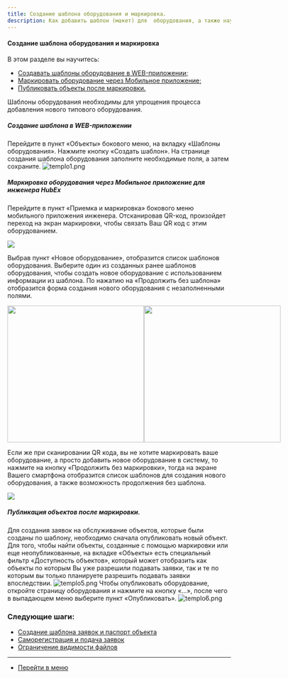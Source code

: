 ```yaml
---
title: Создание шаблона оборудования и маркировка.
description: Как добавить шаблон (макет) для  оборудования, а также научиться маркировать оборудования в системе HubEx?
---
```


<!-- Yandex.Metrika counter -->
<script type="text/javascript" >
   (function(m,e,t,r,i,k,a){m[i]=m[i]||function(){(m[i].a=m[i].a||[]).push(arguments)};
   m[i].l=1*new Date();k=e.createElement(t),a=e.getElementsByTagName(t)[0],k.async=1,k.src=r,a.parentNode.insertBefore(k,a)})
   (window, document, "script", "https://mc.yandex.ru/metrika/tag.js", "ym");
   ym('{{ site.yandex_metric }}', "init", {
        id:'{{ site.yandex_metric }}',
        clickmap:true,
        trackLinks:true,
        accurateTrackBounce:true,
        webvisor:true
   });
</script>
<noscript><div><img src="https://mc.yandex.ru/watch/'{{ site.yandex_metric }}'" style="position:absolute; left:-9999px;" alt="" /></div></noscript>
<!-- /Yandex.Metrika counter -->

#### Создание шаблона оборудования и маркировка
В этом разделе вы научитесь:
<html>
  <meta charset="utf-8">
  <title>Быстрый переход внутри документа</title>
 <ul>
       <li><a href="#webtempl">Создавать шаблоны оборудование в WEB-приложении;</a></li>
       <li><a href="#mobmark">Маркировать оборудование через Мобильное приложение;</a></li>
       <li><a href="#publication">Публиковать объекты после маркировки.</a></li>
 </ul>
</html>

Шаблоны оборудования необходимы для упрощения процесса добавления нового типового оборудования.

<h5 id="webtempl">Cоздание шаблона в WEB-приложении</h5>

Перейдите в пункт «Объекты» бокового меню, на вкладку «Шаблоны оборудования». Нажмите кнопку «Создать шаблон». На странице создания шаблона оборудования заполните необходимые поля, а затем сохраните.
![templo1.png](/attachments/images/FAQ/USER/CreatingObjTemplates/templo1.png)

<h5 id="mobmark">Маркировка оборудования через Мобильное приложение для инженера HubEx</h5>

Перейдите в пункт «Приемка и маркировка» бокового меню мобильного приложения инженера. Отсканировав QR-код, произойдет переход на экран маркировки, чтобы связать Ваш QR код с этим оборудованием.

<div>
  <img  style="margin: 0 auto; display: block; max-width: 100%;" src="/attachments/images/FAQ/USER/CreatingObjTemplates/templo2.jpg" />
</div>

  Выбрав пункт «Новое оборудование», отобразится список шаблонов оборудования. Выберите один из созданных ранее шаблонов оборудования, чтобы создать новое оборудование с использованием информации из шаблона. По нажатию на «Продолжить без шаблона» отобразится форма создания нового оборудования с незаполненными полями.

  <div style="display: flex;">
    <div>
      <img style="margin: 0 auto; width: 308px;" src="/attachments/images/FAQ/USER/CreatingObjTemplates/templo3.jpg" />
    </div>
    <div>
      <img style="margin: 0 auto; width: 308px;" src="/attachments/images/FAQ/USER/CreatingObjTemplates/templo7.jpg" />
    </div>
  </div>

  Если же при сканировании QR кода, вы не хотите маркировать ваше оборудование, а просто добавить новое оборудование в систему,  то нажмите на кнопку «Продолжить без маркировки», тогда на экране Вашего смартфона отобразится список шаблонов для создания нового оборудования, а также возможность продолжения без шаблона.

  <div>
    <img  style="margin: 0 auto; display: block; max-width: 100%;" src="/attachments/images/FAQ/USER/CreatingObjTemplates/templo4.jpg" />
  </div>

<h5 id="publication">Публикация объектов после маркировки.</h5>

  Для создания заявок на обслуживание объектов, которые были созданы по шаблону, необходимо сначала опубликовать новый объект.
  Для того, чтобы найти объекты, созданные с помощью маркировки или еще неопубликованные, на вкладке «Объекты» есть специальный фильтр «Доступность объектов», который может отобразить как объекты по которым Вы уже разрешили подавать заявки, так и те по которым вы только планируете разрешить подавать заявки впоследствии.
![templo5.png](/attachments/images/FAQ/USER/CreatingObjTemplates/templo5.png)
  Чтобы опубликовать оборудование, откройте страницу оборудования и нажмите на кнопку «…», после чего в выпадающем меню выберите пункт «Опубликовать».
![templo6.png](/attachments/images/FAQ/USER/CreatingObjTemplates/templo6.png)



### Следующие шаги:
- [Создание шаблона заявок и паспорт объекта](./CreatingTickTemplates.md)
- [Саморегистрация и подача заявок](./SelfRegister.md)
- [Ограничение видимости файлов](./ViewRestriction.md)



___
- [Перейти в меню](http://wiki.hubex.ru)
